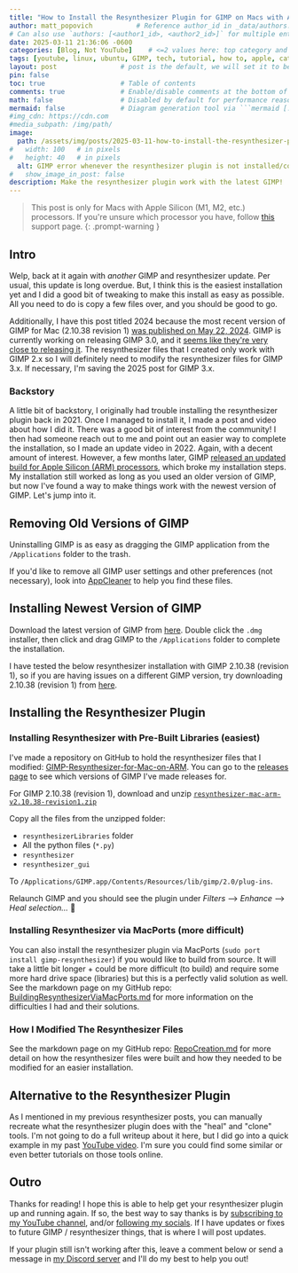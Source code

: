 ```yaml
---
title: "How to Install the Resynthesizer Plugin for GIMP on Macs with Apple Silicon (2024)"
author: matt_popovich           # Reference author_id in _data/authors.yml
# Can also use `authors: [<author1_id>, <author2_id>]` for multiple entries
date: 2025-03-11 21:36:06 -0600
categories: [Blog, Not YouTube]    # <=2 values here: top category and sub category
tags: [youtube, linux, ubuntu, GIMP, tech, tutorial, how to, apple, catalina, big sur, monterey, osx, mac, update, arm, apple silicon]                # TAG names should always be lowercase
layout: post                # post is the default, we will set it to be explicit
pin: false
toc: true                   # Table of contents
comments: true              # Enable/disable comments at the bottom of the post
math: false                 # Disabled by default for performance reasons
mermaid: false              # Diagram generation tool via ```mermaid [...]```
#img_cdn: https://cdn.com
#media_subpath: /img/path/
image:
  path: /assets/img/posts/2025-03-11-how-to-install-the-resynthesizer-plugin-for-gimp-on-macs-with-apple-silicon-2024/thumbnail_fix_resynthesizer_2024.jpg
#   width: 100   # in pixels
#   height: 40   # in pixels
  alt: GIMP error whenever the resynthesizer plugin is not installed/configured correctly
#   show_image_in_post: false
description: Make the resynthesizer plugin work with the latest GIMP!  # A short sentence to describe the article, used when sharing links on social media and on homepage
---
```


> This post is only for Macs with Apple Silicon (M1, M2, etc.) processors. If you're unsure which processor you have, follow [this](https://support.apple.com/en-us/116943) support page.
{: .prompt-warning }

## Intro
Welp, back at it again with *another* GIMP and resynthesizer update. Per usual, this update is long overdue. But, I think this is the easiest installation yet and I did a good bit of tweaking to make this install as easy as possible. All you need to do is copy a few files over, and you should be good to go.

Additionally, I have this post titled 2024 because the most recent version of GIMP for Mac (2.10.38 revision 1) [was published on May 22, 2024](https://download.gimp.org/gimp/v2.10/osx/?C=M&O=D). GIMP is currently working on releasing GIMP 3.0, and it [seems like they're very close to releasing it](https://www.gimp.org/news/2025/02/10/gimp-3-0-RC3-released/). The resynthesizer files that I created only work with GIMP 2.x so I will definitely need to modify the resynthesizer files for GIMP 3.x. If necessary, I'm saving the 2025 post for GIMP 3.x.

### Backstory
A little bit of backstory, I originally had trouble installing the resynthesizer plugin back in 2021. Once I managed to install it, I made a post and video about how I did it. There was a good bit of interest from the community! I then had someone reach out to me and point out an easier way to complete the installation, so I made an update video in 2022. Again, with a decent amount of interest. However, a few months later, GIMP [released an updated build for Apple Silicon (ARM) processors](https://www.gimp.org/news/2022/12/02/gimp-2.10.32-apple-silicon/), which broke my installation steps. My installation still worked as long as you used an older version of GIMP, but now I've found a way to make things work with the newest version of GIMP. Let's jump into it.

## Removing Old Versions of GIMP
Uninstalling GIMP is as easy as dragging the GIMP application from the `/Applications` folder to the trash.

If you'd like to remove all GIMP user settings and other preferences (not necessary), look into [AppCleaner](https://freemacsoft.net/appcleaner/) to help you find these files.

## Installing Newest Version of GIMP
Download the latest version of GIMP from [here](https://www.gimp.org/downloads/). Double click the `.dmg` installer, then click and drag GIMP to the `/Applications` folder to complete the installation.

I have tested the below resynthesizer installation with GIMP 2.10.38 (revision 1), so if you are having issues on a different GIMP version, try downloading 2.10.38 (revision 1) from [here](https://download.gimp.org/gimp/v2.10/osx/gimp-2.10.38-arm64-1.dmg).

## Installing the Resynthesizer Plugin
### Installing Resynthesizer with Pre-Built Libraries (easiest)
I've made a repository on GitHub to hold the resynthesizer files that I modified: [GIMP-Resynthesizer-for-Mac-on-ARM](https://github.com/mattpopovich/GIMP-Resynthesizer-for-Mac-on-ARM). You can go to the [releases page](https://github.com/mattpopovich/GIMP-Resynthesizer-for-Mac-on-ARM/releases) to see which versions of GIMP I've made releases for.

For GIMP 2.10.38 (revision 1), download and unzip [`resynthesizer-mac-arm-v2.10.38-revision1.zip`](https://github.com/mattpopovich/GIMP-Resynthesizer-for-Mac-on-ARM/releases/download/v2.10.38-revision1/resynthesizer-mac-arm-v2.10.38-revision1.zip)

Copy all the files from the unzipped folder:
- `resynthesizerLibraries` folder
- All the python files (`*.py`)
- `resynthesizer`
- `resynthesizer_gui`

To `/Applications/GIMP.app/Contents/Resources/lib/gimp/2.0/plug-ins`.

Relaunch GIMP and you should see the plugin under *Filters* --> *Enhance* --> *Heal selection...* 🥳

### Installing Resynthesizer via MacPorts (more difficult)
You can also install the resynthesizer plugin via MacPorts (`sudo port install gimp-resynthesizer`) if you would like to build from source. It will take a little bit longer + could be more difficult (to build) and require some more hard drive space (libraries) but this is a perfectly valid solution as well. See the markdown page on my GitHub repo: [BuildingResynthesizerViaMacPorts.md](https://github.com/mattpopovich/GIMP-Resynthesizer-for-Mac-on-ARM/blob/main/BuildingResynthesizerViaMacPorts.md) for more information on the difficulties I had and their solutions.

### How I Modified The Resynthesizer Files
See the markdown page on my GitHub repo: [RepoCreation.md](https://github.com/mattpopovich/GIMP-Resynthesizer-for-Mac-on-ARM/blob/main/RepoCreation.md) for more detail on how the resynthesizer files were built and how they needed to be modified for an easier installation.

## Alternative to the Resynthesizer Plugin
As I mentioned in my previous resynthesizer posts, you can manually recreate what the resynthesizer plugin does with the "heal" and "clone" tools. I'm not going to do a full writeup about it here, but I did go into a quick example in my past [YouTube video](https://youtu.be/MHwtKg0tws8?t=802). I'm sure you could find some similar or even better tutorials on those tools online.

## Outro
Thanks for reading! I hope this is able to help get your resynthesizer plugin up and running again. If so, the best way to say thanks is by <!-- TODO: liking the video, -->[subscribing to my YouTube channel](https://www.youtube.com/@MattPopovich?sub_confirmation=1), and/or [following my socials](/about). If I have updates or fixes to future GIMP / resynthesizer things, that is where I will post updates.

If your plugin still isn't working after this, leave a comment below or send a message in [my Discord server](https://discord.gg/HsDW3X2Xba) and I'll do my best to help you out!


<!--
&nbsp;

TODO: Add spotify link here (if applicable)
<div style="text-align:center">
<iframe
style="border-radius:12px"
src="https://open.spotify.com/embed/track/5fEThMYHHyoohPxqsCvz1l?utm_source=generator"
width="80%" height="352" frameBorder="0"
allowfullscreen=""
allow="autoplay; clipboard-write; encrypted-media; fullscreen; picture-in-picture"
loading="lazy">
</iframe>
</div>
-->
